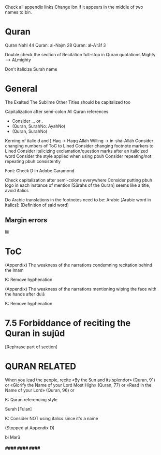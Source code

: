 Check all appendix links
Change ibn if it appears in the middle of two names to bin.


# Quran

Quran Nahl 44
Quran: al-Najm 28
Quran: al-A‘rāf 3

Double check the section of Recitation
full-stop in Quran quotations
Mighty --> ALmighty

Don't italicize Surah name

# General

The Exalted
The Sublime
Other Titles should be capitalized too

Capitalization after semi-colon
All Quran references
- Consider ... or .
- (Quran, SurahNo: AyahNo)
- (Quran, SurahNo)

Kerning of italic d and )
Haq -> Haqq
Allāh Willing -> in-shā-Allāh
Consider changing numbers of ToC to Lined
Consider changing footnote markers to Lined
Consider italicizing exclamation/question marks after an italicized word
Consider the style applied when using pbuh
Consider repeating/not repeating pbuh consistently

Font: Check Ḍ in Adobe Garamond

Check capitalization after semi-colons everywhere
Consider putting pbuh logo in each instance of mention
[Sūrahs of the Quran] seems like a title, avoid italics

Do Arabic translations in the footnotes need to be:
Arabic [Arabic word in italics]: [Definition of said word]

## Margin errors

liii

# ToC

(Appendix) The weakness of the narrations condemning recitation behind the Imam

K: Remove hyphenation

(Appendix) The weakness of the narrations mentioning wiping the face with the hands after duʿā

K: Remove hyphenation

<!-- TODO: END OF TOC -->

# 7.5 Forbiddance of reciting the Quran in sujūd
[Rephrase part of section]

# QURAN RELATED

When you lead the people, recite «By the Sun and its splendor» (Quran, 91) or «Glorify the Name of your Lord Most High» (Quran, 77) or «Read in the Name of your Lord» (Quran, 96) or

K: Quran referencing style

Surah [Fulan]

K: Consider NOT using italics since it's a name



(Stopped at Appendix D)

bi Marū

##### #### #### #### ### 
